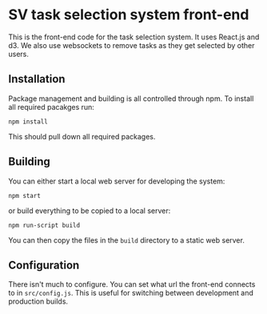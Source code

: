
# SV task selection system front-end

This is the front-end code for the task selection system. It uses React.js
and d3. We also use websockets to remove tasks as they get selected by other
users.

## Installation

Package management and building is all controlled through npm. To install all
required pacakges run:

```
npm install
```

This should pull down all required packages.

## Building

You can either start a local web server for developing the system:

```
npm start
```

or build everything to be copied to a local server:

```
npm run-script build
```

You can then copy the files in the `build` directory to a static web server.

## Configuration

There isn't much to configure. You can set what url the front-end connects
to in `src/config.js`. This is useful for switching between development and
production builds.

